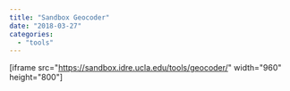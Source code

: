 ```yaml
---
title: "Sandbox Geocoder"
date: "2018-03-27"
categories: 
  - "tools"
---
```


\[iframe src="https://sandbox.idre.ucla.edu/tools/geocoder/" width="960" height="800"\]

